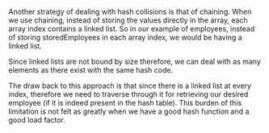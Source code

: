 Another strategy of dealing with hash collisions is that of
chaining. When we use chaining, instead of storing the values
directly in the array, each array index contains a linked list.
So in our example of employees, instead of storing storedEmployees
in each array index, we would be having a linked list.

Since linked lists are not bound by size therefore, we can deal with
as many elements as there exist with the same hash code.

The draw back to this approach is that since there is a linked list
at every index, therefore we need to traverse through it for
retrieving our desired employee (if it is indeed present in the
hash table). This burden of this limitation is not felt as greatly
when we have a good hash function and a good load factor.

